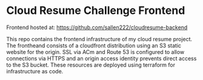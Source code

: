 # Cloud Resume Challenge Frontend

Frontend hosted at: https://github.com/sallen222/cloudresume-backend

This repo contains the frontend infrastructure of my cloud resume project. 
The frontheand consists of a cloudfront distribution using an S3 static website for the origin. SSL via ACm and Route 53 is configured to allow connections via HTTPS and an origin access identity prevents direct access to the S3 bucket.
These resources are deployed using terraform for infrastructure as code.